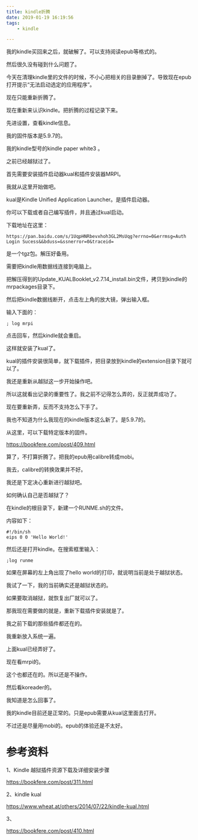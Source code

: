 ```yaml
---
title: kindle折腾
date: 2019-01-19 16:19:56
tags:
	- kindle

---
```




我的kindle买回来之后，就破解了。可以支持阅读epub等格式的。

然后很久没有碰到什么问题了。

今天在清理kindle里的文件的时候，不小心把相关的目录删掉了。导致现在epub打开提示“无法启动选定的应用程序”。

现在只能重新折腾了。

现在重新来认识kindle。把折腾的过程记录下来。

先进设置，查看kindle信息。

我的固件版本是5.9.7的。

我的kindle型号的kindle paper white3 。

之前已经越狱过了。

首先需要安装插件启动器kual和插件安装器MRPI。

我就从这里开始做吧。

kual是Kindle Unified Application Launcher。是插件启动器。

你可以下载或者自己编写插件，并且通过kual启动。

下载地址在这里：

```
https://pan.baidu.com/s/1UqpHNRbevxhoh3GL2MsUqg?errno=0&errmsg=Auth Login Sucess&&bduss=&ssnerror=0&traceid=
```

是一个tgz包。解压好备用。

需要把kindle用数据线连接到电脑上。

把解压得到的Update_KUALBooklet_v2.7.14_install.bin文件，拷贝到kindle的mrpackages目录下。

然后把kindle数据线断开，点击左上角的放大镜，弹出输入框。

输入下面的：

```
; log mrpi
```

点击回车，然后kindle就会重启。

这样就安装了kual了。



kual的插件安装很简单，就下载插件，把目录放到kindle的extension目录下就可以了。



我还是重新从越狱这一步开始操作吧。

所以这就看出记录的重要性了。我之前不记得怎么弄的，反正就弄成功了。

现在要重新弄，反而不支持怎么下手了。

我也不知道为什么我现在的kindle版本这么新了。是5.9.7的。

从这里，可以下载特定版本的固件。

https://bookfere.com/post/409.html



算了，不打算折腾了。把我的epub用calibre转成mobi。

我去，calibre的转换效果并不好。

我还是下定决心重新进行越狱吧。



如何确认自己是否越狱了？

在kindle的根目录下，新建一个RUNME.sh的文件。

内容如下：

```
#!/bin/sh
eips 0 0 'Hello World!'
```



然后还是打开kindle。在搜索框里输入：

```
;log runme
```

如果在屏幕的左上角出现了hello world的打印，就说明当前是处于越狱状态。

我试了一下，我的当前确实还是越狱状态的。

如果要取消越狱，就恢复出厂就可以了。



那我现在需要做的就是，重新下载插件安装就是了。

我之前下载的那些插件都还在的。

我重新放入系统一遍。

上面kual已经弄好了。

现在看mrpi的。

这个也都还在的。所以还是不操作。



然后看koreader的。



我知道是怎么回事了。

我的kindle目前还是正常的。只是epub需要从kual这里面去打开。



不过还是尽量用mobi的。epub的体验还是不太好。



# 参考资料

1、Kindle 越狱插件资源下载及详细安装步骤

https://bookfere.com/post/311.html

2、kindle kual

https://www.wheat.at/others/2014/07/22/kindle-kual.html

3、

https://bookfere.com/post/410.html